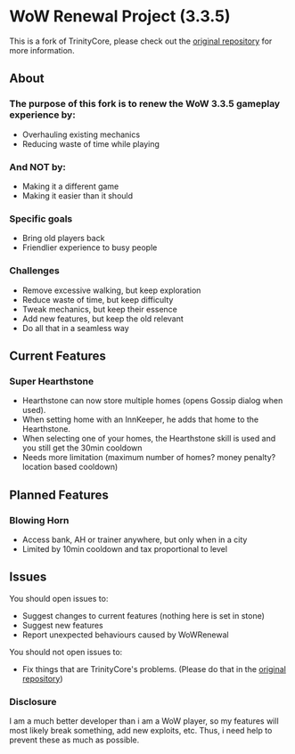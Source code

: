 # WoW Renewal Project (3.3.5)


This is a fork of TrinityCore, please check out the [original repository](https://github.com/TrinityCore/TrinityCore/tree/3.3.5) for more information.


## About


### The purpose of this fork is to renew the WoW 3.3.5 gameplay experience by:


- Overhauling existing mechanics
- Reducing waste of time while playing


### And NOT by:


- Making it a different game
- Making it easier than it should


### Specific goals


- Bring old players back
- Friendlier experience to busy people


### Challenges


- Remove excessive walking, but keep exploration
- Reduce waste of time, but keep difficulty
- Tweak mechanics, but keep their essence
- Add new features, but keep the old relevant
- Do all that in a seamless way


## Current Features


### Super Hearthstone


- Hearthstone can now store multiple homes (opens Gossip dialog when used).
- When setting home with an InnKeeper, he adds that home to the Hearthstone.
- When selecting one of your homes, the Hearthstone skill is used and you still get the 30min cooldown
- Needs more limitation (maximum number of homes? money penalty? location based cooldown)


## Planned Features


### Blowing Horn


- Access bank, AH or trainer anywhere, but only when in a city
- Limited by 10min cooldown and tax proportional to level


## Issues

You should open issues to:


- Suggest changes to current features (nothing here is set in stone)
- Suggest new features
- Report unexpected behaviours caused by WoWRenewal


You should not open issues to:


- Fix things that are TrinityCore's problems. (Please do that in the [original repository](https://github.com/TrinityCore/TrinityCore/tree/3.3.5))

### Disclosure


I am a much better developer than i am a WoW player, so my features will most likely break something, add new exploits, etc.
Thus, i need help to prevent these as much as possible.